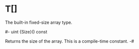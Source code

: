 # T[]

<!-- api-definition -->
The built-in fixed-size array type.

<!-- api-instance-methods -->
#-
uint {Size}() const

Returns the size of the array. This is a compile-time constant.
-#
